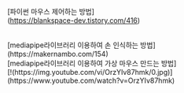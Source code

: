 [파이썬 마우스 제어하는 방법] <br>(https://blankspace-dev.tistory.com/416)

<br>
[mediapipe라이브러리 이용하여 손 인식하는 방법] <br>(https://makernambo.com/154)

<br>
[mediapipe라이브러리 이용하여 가상 마우스 만드는 방법] <br>[!(https://img.youtube.com/vi/OrzYIv87hmk/0.jpg)](https://www.youtube.com/watch?v=OrzYIv87hmk)
